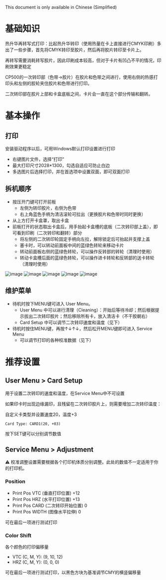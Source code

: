 This document is only available in Chinese (Simplified)

# 基础知识

热升华再转写式打印：比起热升华转印（使用热量在卡上直接进行CMYK印刷）多出了一些步骤，首先将CMYK转印至胶片，然后再将胶片转印至卡片上。

再转写需要消耗转写胶片，因此印刷成本较高，但对于卡片有凹凸不平的情况，印刷效果更稳定

CP500的一次转印部（色带->胶片）在胶片和色带之间进行，使用右侧的热感打印头和左侧的胶轮夹住胶片和色带进行打印。

二次转印部在胶片上部和卡盒底板之间，卡片会一直在这个部分传输和翻转。

# 基本操作

## 打印

安装驱动程序以后，可用Windows默认打印设置进行打印

- 右键图片文件，选择“打印”
- 最大打印尺寸2028*1300，勾选自适应可防止白边
- 多选图片后选择打印，并在首选项中设置双面，即可双面打印

## 拆机顺序

- 按压开门键可打开前板
  - 左侧为转印胶片，右侧为色带
  - 右上角蓝色手柄为清洁滚轮可拉出（更换胶片和色带时同时更换）
- 从上方打开卡盒罩，取出卡盒
- 前板打开的状态取出卡盒后，用手抬起卡盒槽的底板（二次转印部上盖），即可看到印刷（二次转印和翻转）部分
  - 将左侧的二次转印轮固定手柄向左拉，解除锁定后可抬起并支撑上盖
  - 塞卡时，可以转动前面板中间的蓝绿色转轮来移动卡片
  - 转动前面板右侧的蓝绿色转轮，可以操作反转部的转轮（清理时使用）
  - 转动卡盒槽后面的蓝绿色转轮，可以操作进卡转轮和反转部的送卡转轮（清理时使用）

![image](https://github.com/user-attachments/assets/7b758097-b7a9-4d3a-bb26-2902cc7a5c33)
![image](https://github.com/user-attachments/assets/edd42c5d-044f-452d-adea-7c4fe61e0c66)
![image](https://github.com/user-attachments/assets/31b4e75b-720b-42f7-bb7f-be3e5ef86974)
![image](https://github.com/user-attachments/assets/a2fe30e7-6413-4708-ac89-62dc03e68201)
![image](https://github.com/user-attachments/assets/f474605c-bfaa-453a-a7c5-538b7f77649c)



## 维护菜单
- 待机时按下MENU键可进入 User Menu。
  - User Menu 中可以进行清理（Cleaning）：开始后等待冷却；然后根据提示拔出二次转印胶片；然后移除所有卡，放入清洁卡（不干胶朝右）
  - Card Setup 中可以调节二次转印速度和温度（见下）
- 待机时按住MENU键，再按↑↓↑↓，然后松开MENU键即可进入 Service Menu
  - 可以调节打印的各种校准数据（见下）

# 推荐设置

## User Menu > Card Setup

用于设置二次转印的速度和温度，在Service Menu中不可设置

如果印卡时出现边缘漏印，且残留在二次转印胶片上，则需要增加二次转印温度：

自定义卡类型并设置速度20，温度+3

`Card Type: CARD1(20, +03)`

按下SET键可以分别调节数值

## Service Menu > Adjustment 

⚠️ 校准调整设置需要根据各个打印机体质分别调整。此处的数值不一定适用于你的打印机。

### Position

- Print Pos VTC (垂直打印位置) +12
- Print Pos HRZ (水平打印位置) +13
- Print Pos CARD (二次转印开始位置) 0
- Print Pos WIDTH (图像水平拉伸) 0

可在最后一项进行测试打印

### Color Shift

各个颜色的打印偏移量
- VTC (C, M, Y): (9, 10, 12)
- HRZ (C, M, Y): (0, 0, 0)

可在最后一项进行测试打印，以黑色方块为基准调节CMY的横竖偏移量
